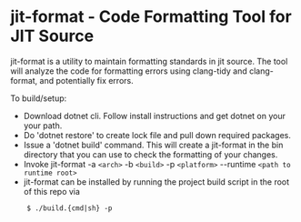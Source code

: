 # jit-format - Code Formatting Tool for JIT Source

jit-format is a utility to maintain formatting standards in jit source.
The tool will analyze the code for formatting errors using clang-tidy
and clang-format, and potentially fix errors.

To build/setup:

* Download dotnet cli.  Follow install instructions and get dotnet on your
  your path.
* Do 'dotnet restore' to create lock file and 
  pull down required packages.
* Issue a 'dotnet build' command.  This will create a jit-format in the bin
  directory that you can use to check the formatting of your changes.
* Invoke jit-format -a `<arch>` -b `<build>` -p `<platform>` 
  --runtime `<path to runtime root>`
* jit-format can be installed by running the project build script in the root of this repo 
via

``` 
    $ ./build.{cmd|sh} -p
```

